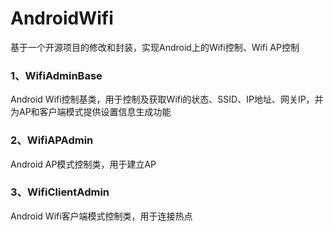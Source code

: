 # AndroidWifi
基于一个开源项目的修改和封装，实现Android上的Wifi控制、Wifi AP控制

### 1、WifiAdminBase
Android Wifi控制基类，用于控制及获取Wifi的状态、SSID、IP地址、网关IP，并为AP和客户端模式提供设置信息生成功能

### 2、WifiAPAdmin
Android AP模式控制类，用于建立AP

### 3、WifiClientAdmin
Android Wifi客户端模式控制类，用于连接热点
